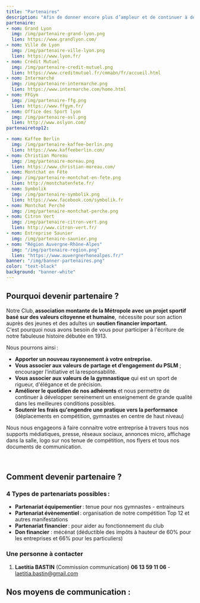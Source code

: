```yaml
---
title: "Partenaires"
description: "​Afin de donner encore plus d’ampleur et de continuer à développer notre association, <br>nous avons besoin de partenaires pour un **soutien financier**."
partenaire:
- nom: Grand Lyon
  img: /img/partenaire-grand-lyon.png
  lien: https://www.grandlyon.com/
- nom: Ville de Lyon
  img: /img/partenaire-ville-lyon.png
  lien: https://www.lyon.fr/
- nom: Crédit Mutuel
  img: /img/partenaire-credit-mutuel.png
  lien: https://www.creditmutuel.fr/cmmabn/fr/accueil.html
- nom: Intermarché
  img: /img/partenaire-intermarche.png  
  lien: https://www.intermarche.com/home.html  
- nom: FFGym
  img: /img/partenaire-ffg.png
  lien: https://www.ffgym.fr/
- nom: Office des Sport lyon
  img: /img/partenaire-osl.png
  lien: http://www.oslyon.com/
partenairetop12:

- nom: Kaffee Berlin
  img: /img/partenaire-kaffee-berlin.png
  lien: https://www.kaffeeberlin.com/
- nom: Christian Moreau
  img: /img/partenaire-moreau.png
  lien: https://www.christian-moreau.com/
- nom: Montchat en Fête
  img: /img/partenaire-montchat-en-fete.png
  lien: http://montchatenfete.fr/
- nom: Symbolik
  img: /img/partenaire-symbolik.png
  lien: https://www.facebook.com/symbolik.fr
- nom: Montchat Perché
  img: /img/partenaire-montchat-perche.png
- nom: Citron Vert
  img: /img/partenaire-citron-vert.png
  lien: http://www.citron-vert.fr/
- nom: Entreprise Saunier
  img: /img/partenaire-saunier.png
- nom: "Région Auvergne-Rhône-Alpes"
  img: "/img/partenaire-region.png"
  lien: "https://www.auvergnerhonealpes.fr/"
banner: "/img/banner-partenaires.png"
color: "text-black"
background: "banner-white"
---
```



## Pourquoi devenir partenaire ?

Notre Club, **association montante de la Métropole avec un projet sportif basé sur des valeurs citoyenne et humaine**,  nécessite pour son action auprès des jeunes et des adultes un **soutien financier important.**   
C'est pourquoi nous avons besoin de vous pour participer à l'écriture de notre fabuleuse histoire débutée en 1913.   

Nous pourrons ainsi :

* **Apporter un nouveau rayonnement à votre entreprise.**
* **Vous associer aux valeurs de partage et d’engagement du PSLM** ; encourager l’initiative et la responsabilité.
* **Vous associer aux valeurs de la gymnastique** qui est un sport de rigueur, d'élégance et de précision.
* **Améliorer le quotidien de nos adhérents** et nous permettre de continuer à développer sereinement un enseignement de grande qualité dans les meilleures conditions possibles.
* **Soutenir les frais qu'engendre une pratique vers la performance** (déplacements en compétition, gymnastes en centre de haut niveau)

Nous nous engageons à faire connaitre votre entreprise à travers tous nos supports médiatiques, presse, réseaux sociaux, annonces micro, affichage dans la salle, logo sur nos tenue de compétition, nos flyers et tous nos documents de communication. 

​
## Comment devenir partenaire ?

### 4 Types de partenariats possibles :

* **Partenariat équipementier** : tenue pour nos gymnastes - entraineurs
* **Partenariat évènementiel** : organisation de notre compétition Top 12 et autres manifestations
* **Partenariat financier** : pour aider au fonctionnement du club
* **Don financier** : mécénat (déductible des impôts à hauteur de 60% pour les entreprises et 66% pour les particuliers)

### Une personne à contacter

1. **Laetitia BASTIN** (Commission communication)  **06 13 59 11 06** - laetitia.bastin@gmail.com

## Nos moyens de communication :
